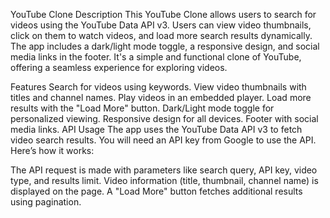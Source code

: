 YouTube Clone
Description
This YouTube Clone allows users to search for videos using the YouTube Data API v3. Users can view video thumbnails, click on them to watch videos, and load more search results dynamically. The app includes a dark/light mode toggle, a responsive design, and social media links in the footer. It's a simple and functional clone of YouTube, offering a seamless experience for exploring videos.

Features
Search for videos using keywords.
View video thumbnails with titles and channel names.
Play videos in an embedded player.
Load more results with the "Load More" button.
Dark/Light mode toggle for personalized viewing.
Responsive design for all devices.
Footer with social media links.
API Usage
The app uses the YouTube Data API v3 to fetch video search results. You will need an API key from Google to use the API. Here’s how it works:

The API request is made with parameters like search query, API key, video type, and results limit.
Video information (title, thumbnail, channel name) is displayed on the page.
A "Load More" button fetches additional results using pagination.

